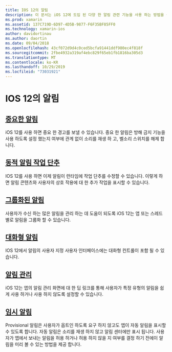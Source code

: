 ```yaml
---
title: IOS 12의 알림
description: 이 문서는 iOS 12에 도입 된 다양 한 알림 관련 기능을 사용 하는 방법을 설명 하는 가이드 (provisional 알림, 그룹화 된 알림, 알림 관리, 대화형 알림, 동적 알림 작업 단추)에 연결 됩니다. 중요 한 알림
ms.prod: xamarin
ms.assetid: 137C719D-6D97-4D5B-9877-F6F35BF85FF0
ms.technology: xamarin-ios
author: davidortinau
ms.author: daortin
ms.date: 09/04/2018
ms.openlocfilehash: 43cf072d9d4c0ced5bcfa91441ddf980ec4f818f
ms.sourcegitcommit: 2fbe4932a319af4ebc829f65eb1fb1816ba305d3
ms.translationtype: MT
ms.contentlocale: ko-KR
ms.lasthandoff: 10/29/2019
ms.locfileid: "73031921"
---
```

# <a name="notifications-in-ios-12"></a>IOS 12의 알림

## <a name="critical-alertscritical-alertsmd"></a>[중요한 알림](critical-alerts.md)

iOS 12를 사용 하면 중요 한 경고를 보낼 수 있습니다. 중요 한 알림은 방해 금지 기능을 사용 하도록 설정 했는지 여부에 관계 없이 소리를 재생 하 고, 벨소리 스위치를 해제 합니다.

## <a name="dynamic-notification-action-buttonsdynamic-actionsmd"></a>[동적 알림 작업 단추](dynamic-actions.md)

IOS 12를 사용 하면 이제 알림이 런타임에 작업 단추를 수정할 수 있습니다.
이렇게 하면 알림 콘텐츠와 사용자의 상호 작용에 대 한 추가 작업을 표시할 수 있습니다.

## <a name="grouped-notificationsgroupedmd"></a>[그룹화된 알림](grouped.md)

사용자가 수신 하는 많은 알림을 관리 하는 데 도움이 되도록 iOS 12는 앱 또는 스레드별로 알림을 그룹화 할 수 있습니다.

## <a name="interactive-notificationsinteractivemd"></a>[대화형 알림](interactive.md)

IOS 12에서 알림의 사용자 지정 사용자 인터페이스에는 대화형 컨트롤이 포함 될 수 있습니다.

## <a name="notification-managementmanagementmd"></a>[알림 관리](management.md)

iOS 12는 앱의 알림 관리 화면에 대 한 딥 링크를 통해 사용자가 특정 유형의 알림을 쉽게 사용 하거나 사용 하지 않도록 설정할 수 있습니다.

## <a name="provisional-notificationsprovisionalmd"></a>[임시 알림](provisional.md)

Provisional 알림은 사용자가 옵트인 하도록 요구 하지 않고도 앱이 자동 알림을 표시할 수 있도록 합니다. 자동 알림은 소리를 재생 하지 않고 알림 센터에만 표시 됩니다. 사용자가 앱에서 보내는 알림을 허용 하거나 허용 하지 않을 지 여부를 결정 하기 전에이 알림을 미리 볼 수 있는 방법을 제공 합니다.
